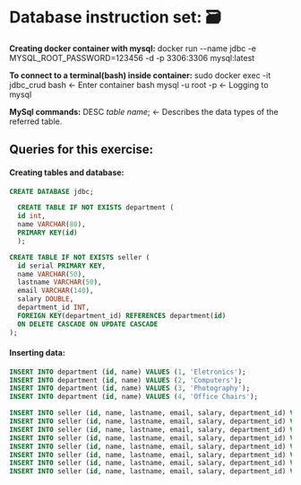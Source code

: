 # Database instruction set: 🗃️

**Creating docker container with mysql:**
docker run --name jdbc -e MYSQL_ROOT_PASSWORD=123456 -d -p 3306:3306 mysql:latest

**To connect to a terminal(bash) inside container:**
sudo docker exec -it jdbc_crud bash <- Enter container bash
mysql -u root -p <- Logging to mysql

**MySql commands:**
DESC *table name*; <- Describes the data types of the referred table.

## Queries for this exercise:

#### Creating tables and database:

```SQL
CREATE DATABASE jdbc;
```
```SQL
  CREATE TABLE IF NOT EXISTS department (
  id int,
  name VARCHAR(80),
  PRIMARY KEY(id)
  );
```
```SQL
CREATE TABLE IF NOT EXISTS seller (
  id serial PRIMARY KEY,
  name VARCHAR(50),
  lastname VARCHAR(50),
  email VARCHAR(140),
  salary DOUBLE,
  department_id INT, 
  FOREIGN KEY(department_id) REFERENCES department(id)
  ON DELETE CASCADE ON UPDATE CASCADE
);
```
#### Inserting data:
```SQL
INSERT INTO department (id, name) VALUES (1, 'Eletronics');
INSERT INTO department (id, name) VALUES (2, 'Computers');
INSERT INTO department (id, name) VALUES (3, 'Photography');
INSERT INTO department (id, name) VALUES (4, 'Office Chairs');

INSERT INTO seller (id, name, lastname, email, salary, department_id) VALUES (1, 'John', 'Doe', 'john@me.com', 2500.00, 1);
INSERT INTO seller (id, name, lastname, email, salary, department_id) VALUES (2, 'Jimmy', 'Toe', 'jimmy@me.com', 8300.00, 1);
INSERT INTO seller (id, name, lastname, email, salary, department_id) VALUES (3, 'Tommy', 'Joe', 'Tommy@me.com', 2300.00, 2);
INSERT INTO seller (id, name, lastname, email, salary, department_id) VALUES (4, 'Bella', 'Smith', 'bella@me.com', 3490.00, 2);
INSERT INTO seller (id, name, lastname, email, salary, department_id) VALUES (5, 'Kristen', 'Adams', 'kristen@me.com', 9750.00, 3);
INSERT INTO seller (id, name, lastname, email, salary, department_id) VALUES (6, 'Ada', 'Love', 'ada@me.com', 7500.00, 3);
INSERT INTO seller (id, name, lastname, email, salary, department_id) VALUES (7, 'Neil', 'Legsweak', 'neil@me.com', 1990.00, 4);
INSERT INTO seller (id, name, lastname, email, salary, department_id) VALUES (8, 'Charlotte', 'Bad', 'charlotte@me.com', 6200.00, 4);
```
